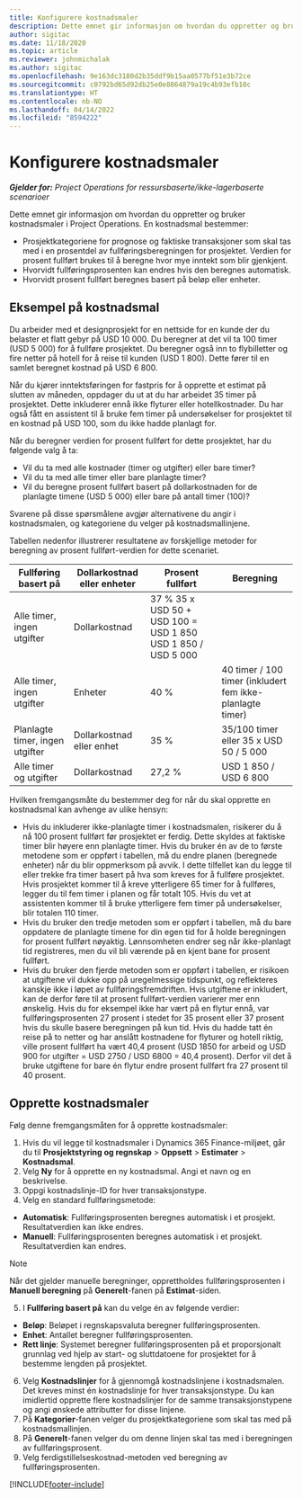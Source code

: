 ```yaml
---
title: Konfigurere kostnadsmaler
description: Dette emnet gir informasjon om hvordan du oppretter og bruker kostnadsmaler i Project Operations.
author: sigitac
ms.date: 11/18/2020
ms.topic: article
ms.reviewer: johnmichalak
ms.author: sigitac
ms.openlocfilehash: 9e163dc3180d2b35ddf9b15aa0577bf51e3b72ce
ms.sourcegitcommit: c0792bd65d92db25e0e8864879a19c4b93efb10c
ms.translationtype: HT
ms.contentlocale: nb-NO
ms.lasthandoff: 04/14/2022
ms.locfileid: "8594222"
---
```

# <a name="set-up-cost-templates"></a>Konfigurere kostnadsmaler

_**Gjelder for:** Project Operations for ressursbaserte/ikke-lagerbaserte scenarioer_


Dette emnet gir informasjon om hvordan du oppretter og bruker kostnadsmaler i Project Operations. En kostnadsmal bestemmer:

- Prosjektkategoriene for prognose og faktiske transaksjoner som skal tas med i en prosentdel av fullføringsberegningen for prosjektet. Verdien for prosent fullført brukes til å beregne hvor mye inntekt som blir gjenkjent.
- Hvorvidt fullføringsprosenten kan endres hvis den beregnes automatisk.
- Hvorvidt prosent fullført beregnes basert på beløp eller enheter.

## <a name="cost-template-example"></a>Eksempel på kostnadsmal

Du arbeider med et designprosjekt for en nettside for en kunde der du belaster et flatt gebyr på USD 10 000. Du beregner at det vil ta 100 timer (USD 5 000) for å fullføre prosjektet. Du beregner også inn to flybilletter og fire netter på hotell for å reise til kunden (USD 1 800). Dette fører til en samlet beregnet kostnad på USD 6 800.

Når du kjører inntektsføringen for fastpris for å opprette et estimat på slutten av måneden, oppdager du ut at du har arbeidet 35 timer på prosjektet. Dette inkluderer ennå ikke flyturer eller hotellkostnader. Du har også fått en assistent til å bruke fem timer på undersøkelser for prosjektet til en kostnad på USD 100, som du ikke hadde planlagt for.

Når du beregner verdien for prosent fullført for dette prosjektet, har du følgende valg å ta:

- Vil du ta med alle kostnader (timer og utgifter) eller bare timer?
- Vil du ta med alle timer eller bare planlagte timer?
- Vil du beregne prosent fullført basert på dollarkostnaden for de planlagte timene (USD 5 000) eller bare på antall timer (100)?

Svarene på disse spørsmålene avgjør alternativene du angir i kostnadsmalen, og kategoriene du velger på kostnadsmallinjene.

Tabellen nedenfor illustrerer resultatene av forskjellige metoder for beregning av prosent fullført-verdien for dette scenariet.

| Fullføring basert på | Dollarkostnad eller enheter | Prosent fullført | Beregning |
| --- | --- | --- | --- |
| Alle timer, ingen utgifter | Dollarkostnad | 37 % 35 x USD 50 + USD 100 = USD 1 850 USD 1 850 / USD 5 000 |
| Alle timer, ingen utgifter | Enheter | 40 % | 40 timer / 100 timer (inkludert fem ikke-planlagte timer) |
| Planlagte timer, ingen utgifter | Dollarkostnad eller enhet | 35 % | 35/100 timer eller 35 x USD 50 / 5 000 |
| Alle timer og utgifter | Dollarkostnad | 27,2 % | USD 1 850 / USD 6 800 |

Hvilken fremgangsmåte du bestemmer deg for når du skal opprette en kostnadsmal kan avhenge av ulike hensyn:

- Hvis du inkluderer ikke-planlagte timer i kostnadsmalen, risikerer du å nå 100 prosent fullført før prosjektet er ferdig. Dette skyldes at faktiske timer blir høyere enn planlagte timer. Hvis du bruker én av de to første metodene som er oppført i tabellen, må du endre planen (beregnede enheter) når du blir oppmerksom på avvik. I dette tilfellet kan du legge til eller trekke fra timer basert på hva som kreves for å fullføre prosjektet. Hvis prosjektet kommer til å kreve ytterligere 65 timer for å fullføres, legger du til fem timer i planen og får totalt 105. Hvis du vet at assistenten kommer til å bruke ytterligere fem timer på undersøkelser, blir totalen 110 timer.
- Hvis du bruker den tredje metoden som er oppført i tabellen, må du bare oppdatere de planlagte timene for din egen tid for å holde beregningen for prosent fullført nøyaktig. Lønnsomheten endrer seg når ikke-planlagt tid registreres, men du vil bli værende på en kjent bane for prosent fullført.
- Hvis du bruker den fjerde metoden som er oppført i tabellen, er risikoen at utgiftene vil dukke opp på uregelmessige tidspunkt, og reflekteres kanskje ikke i løpet av fullføringsfremdriften. Hvis utgiftene er inkludert, kan de derfor føre til at prosent fullført-verdien varierer mer enn ønskelig. Hvis du for eksempel ikke har vært på en flytur ennå, var fullføringsprosenten 27 prosent i stedet for 35 prosent eller 37 prosent hvis du skulle basere beregningen på kun tid. Hvis du hadde tatt én reise på to netter og har anslått kostnadene for flyturer og hotell riktig, ville prosent fullført ha vært 40,4 prosent (USD 1850 for arbeid og USD 900 for utgifter = USD 2750 / USD 6800 = 40,4 prosent). Derfor vil det å bruke utgiftene for bare én flytur endre prosent fullført fra 27 prosent til 40 prosent.

## <a name="create-cost-templates"></a>Opprette kostnadsmaler
Følg denne fremgangsmåten for å opprette kostnadsmaler:

1. Hvis du vil legge til kostnadsmaler i Dynamics 365 Finance-miljøet, går du til **Prosjektstyring og regnskap** > **Oppsett** > **Estimater** > **Kostnadsmal**.
2. Velg **Ny** for å opprette en ny kostnadsmal. Angi et navn og en beskrivelse.
3. Oppgi kostnadslinje-ID for hver transaksjonstype.
4. Velg en standard fullføringsmetode:

  - **Automatisk**: Fullføringsprosenten beregnes automatisk i et prosjekt. Resultatverdien kan ikke endres.
  - **Manuell**: Fullføringsprosenten beregnes automatisk i et prosjekt. Resultatverdien kan endres.

  > [!NOTE]
  > Når det gjelder manuelle beregninger, opprettholdes fullføringsprosenten i **Manuell beregning** på **Generelt**-fanen på **Estimat**-siden.

5. I **Fullføring basert på** kan du velge én av følgende verdier:

  - **Beløp**: Beløpet i regnskapsvaluta beregner fullføringsprosenten.
  - **Enhet**: Antallet beregner fullføringsprosenten.
  - **Rett linje**: Systemet beregner fullføringsprosenten på et proporsjonalt grunnlag ved hjelp av start- og sluttdatoene for prosjektet for å bestemme lengden på prosjektet.

6. Velg **Kostnadslinjer** for å gjennomgå kostnadslinjene i kostnadsmalen. Det kreves minst én kostnadslinje for hver transaksjonstype. Du kan imidlertid opprette flere kostnadslinjer for de samme transaksjonstypene og angi ønskede attributter for disse linjene.
7. På **Kategorier**-fanen velger du prosjektkategoriene som skal tas med på kostnadsmallinjen.
8. På **Generelt**-fanen velger du om denne linjen skal tas med i beregningen av fullføringsprosent.
9. Velg ferdigstillelseskostnad-metoden ved beregning av fullføringsprosenten.


[!INCLUDE[footer-include](../includes/footer-banner.md)]